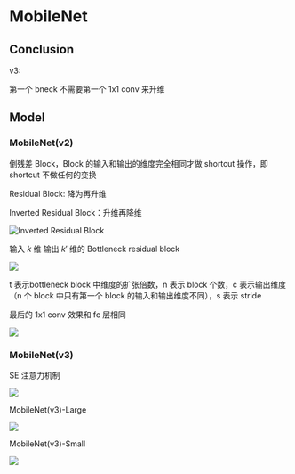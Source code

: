 # MobileNet

## Conclusion

v3:

第一个 bneck 不需要第一个 1x1 conv 来升维

## Model

### MobileNet(v2)

倒残差 Block，Block 的输入和输出的维度完全相同才做 shortcut 操作，即 shortcut 不做任何的变换

Residual Block: 降为再升维

Inverted Residual Block：升维再降维

![Inverted Residual Block](https://cdn.jsdelivr.net/gh/hucorz/image-processing-by-dl/img/classification/MobileNet(v2)_1.png)

输入 $k$ 维 输出 $k'$ 维的 Bottleneck residual block

![](https://cdn.jsdelivr.net/gh/hucorz/image-processing-by-dl/img/classification/MobileNet(v2)_2.png)

t 表示bottleneck block 中维度的扩张倍数，n 表示 block 个数，c 表示输出维度（n 个 block 中只有第一个 block 的输入和输出维度不同），s 表示 stride

最后的 1x1 conv 效果和 fc 层相同

![](https://cdn.jsdelivr.net/gh/hucorz/image-processing-by-dl/img/classification/MobileNet(v2)_3.png)



### MobileNet(v3)

SE 注意力机制

![](https://cdn.jsdelivr.net/gh/hucorz/image-processing-by-dl/img/classification/MobileNet(v3)_1.png)

MobileNet(v3)-Large

![](https://cdn.jsdelivr.net/gh/hucorz/image-processing-by-dl/img/classification/MobileNet(v3)_Large.png)

MobileNet(v3)-Small

![](https://cdn.jsdelivr.net/gh/hucorz/image-processing-by-dl/img/classification/MobileNet(v3)_Small.png)
